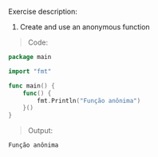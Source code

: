 Exercise description:

1. Create and use an anonymous function

> Code:
```go
package main

import "fmt"

func main() {
	func() {
		fmt.Println("Função anônima")
	}()
}

```

> Output:
```console
Função anônima
```